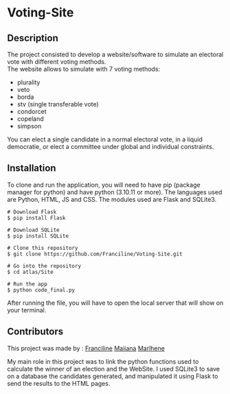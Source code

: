 # Voting-Site

## Description
The project consisted to develop a website/software to simulate an electoral vote with different voting methods. <br/>
The website allows to simulate with 7 voting methods:
- plurality
- veto
- borda
- stv (single transferable vote)
- condorcet
- copeland
- simpson

You can elect a single candidate in a normal electoral vote, in a liquid democratie, or elect a committee under global and individual constraints.

## Installation
To clone and run the application, you will need to have pip (package manager for python) and have python (3.10.11 or more).
The languages used are Python, HTML, JS and CSS. The modules used are Flask and SQLite3.

```
# Download Flask
$ pip install Flask

# Download SQLite
$ pip install SQLite

# Clone this repository
$ git clone https://github.com/Franciline/Voting-Site.git

# Go into the repository
$ cd atlas/Site

# Run the app
$ python code_final.py
```

After running the file, you will have to open the local server that will show on your terminal.

## Contributors
This project was made by :
[Franciline](https://github.com/Franciline)
[Maiiana](https://github.com/Maiiana)
[Marlhene](https://github.com/marlhene)

My main role in this project was to link the python functions used to calculate the winner of an election and the WebSite. I used SQLite3 to save on a database the candidates generated, and manipulated it using Flask to send the results to the HTML pages.
